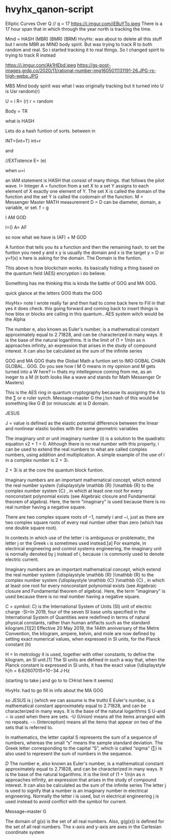 # hvyhx_qanon-script
Elliptic Curves Over Q
//
q = 17
https://i.imgur.com/iEBuYTo.jpeg
There is a 17 hour span that in which through the year north is tracking the time.

Mind = HASH (MBR) (BMR) (BRM)
HvyHx: was about to delete all this stuff but I wrote MBR as MIND body spirit. But was trying to track R to both random and real. So i started tracking it to real things. So I changed spirit to trying to track R instead

https://i.imgur.com/Ak1HEbd.jpeg
https://gs-post-images.grdp.co/2020/11/rational-number-img1605011131191-26.JPG-rs-high-webp.JPG

MBS Mind body spirit was what I was originally tracking but it turned into 
U is Usr random(r)

U = i 
R= (r)
r = random

Body = TR

what is HASH



Lets do a hash funtion of sorts. between in

INT=(int=T)
int=r

and

//EXTistence
E= (e)

when u=i

an IAM statement is HASH that consist of many things. that follows the pilot wave.
I= Integer
A = function from a set X to a set Y assigns to each element of X exactly one element of Y. The set X is called the domain of the function and the set Y is called the codomain of the function.
M = Messenger Master MATH measurement
D = D can be diameter, domain, a variable, or set.
f ◦ g

I AM GOD

I=()
A= AF

so now what we have is
(AF) + M GOD

A funtion that tells you its a function and then the remaining hash.
to set the funtion you need y and x 
y is usually the domain and x is the target
y = D 
  or
y=f(x)
 x here is asking for the domain. The Domain is the funtion.

This above is how blockchain works. its basically hiding a thing based on the quantum field (AES) encryption i do believe.

Something has me thinking this is kinda the battle of GOG and MA GOG.

quick glance at the letters GOG thats the GOG

HvyHx> note I wrote really far and then had to come back here to Fill in that yes it does check. this going forward and coming back to insert things is how blox or blocks
are calling in this quantum.. AES system witch would be the Alpha 

The number e, also known as Euler's number, is a mathematical constant approximately equal to 2.71828, and can be characterized in many ways. It is the base of the natural logarithms. It is the limit of (1 + 1/n)n as n approaches infinity, an expression that arises in the study of compound interest. It can also be calculated as the sum of the infinite series


GOG and MA GOG
thats the Global Math a funtion set to IMO GOBAL CHAIN GLOBAL.. GOG.
Do you see how I M O means in my opinion and M gets turned into a W here?
i= thats my intellegence coming from me, as an ineger to a M (it both looks like a wave and stands for Math Messenger Or Masters)

This is the AES ring in quantum cryptography
because its assigning the A to the ∑ or e ruler synch.
Message◦master G
 the j.txn hash of this would be something like G Ø (or minuscule: ø) is D domain.

JESUS

J = value is defined as the elastic potential difference between the linear and nonlinear elastic bodies with the same geometric variables

The imaginary unit or unit imaginary number (i) is a solution to the quadratic equation x2 + 1 = 0. Although there is no real number with this property, i can be used to extend the real numbers to what are called complex numbers, using addition and multiplication. A simple example of the use of i in a complex number is 2 + 3i.

2 + 3i is at the core the quantum block funtion.

Imaginary numbers are an important mathematical concept, which extend the real number system {\displaystyle \mathbb {R} }\mathbb {R}  to the complex number system {C} , in which at least one root for every nonconstant polynomial exists (see Algebraic closure and Fundamental theorem of algebra). Here, the term "imaginary" is used because there is no real number having a negative square.

There are two complex square roots of −1, namely i and −i, just as there are two complex square roots of every real number other than zero (which has one double square root).

In contexts in which use of the letter i is ambiguous or problematic, the letter j or the Greek ι is sometimes used instead.[a] For example, in electrical engineering and control systems engineering, the imaginary unit is normally denoted by j instead of i, because i is commonly used to denote electric current.

Imaginary numbers are an important mathematical concept, which extend the real number system {\displaystyle \mathbb {R} }\mathbb {R}  to the complex number system {\displaystyle \mathbb {C} }\mathbb {C} , in which at least one root for every nonconstant polynomial exists (see Algebraic closure and Fundamental theorem of algebra). Here, the term "imaginary" is used because there is no real number having a negative square.


C = symbol: C) is the International System of Units (SI) unit of electric charge
                  -SI=In 2019, four of the seven SI base units specified in the International System of Quantities were redefined in terms of natural physical constants, rather than human artifacts such as the standard kilogram.[1][2] Effective 20 May 2019, the 144th anniversary of the Metre Convention, the kilogram, ampere, kelvin, and mole are now defined by setting exact numerical values, when expressed in SI units, for the Planck constant (h)

H = In metrology it is used, together with other constants, to define the kilogram, an SI unit.[1] The SI units are defined in such a way that, when the Planck constant is expressed in SI units, it has the exact value {\displaystyle h}h = 6.62607015×10−34 J⋅Hz

(starting to take j and go to to CHrist here it seems)
 
HvyHx: had to go fill in info about the MA GOG

so JESUS is 
j (which we can assume is the truth) 
E Euler's number, is a mathematical constant approximately equal to 2.71828, and can be characterized in many ways. It is the base of the natural logarithms
S
U-and ∩ is used when there are sets.
 -U (Union) means all the items arranged with no repeats.
 -∩ (Interception) means all the items that appear on two of the sets that is referred to.

In mathematics, the letter capital S represents the sum of a sequence of numbers, whereas the small “s” means the sample standard deviation. The Greek letter corresponding to the capital “S”, which is called “sigma” (∑) is also used to represent the sum of numbers in the sequence.

$D$
The number e, also known as Euler's number, is a mathematical constant approximately equal to 2.71828,
and can be characterized in many ways. It is the base of the natural logarithms.
It is the limit of (1 + 1/n)n as n approaches infinity, an expression that arises in the study of compound interest.
It can also be calculated as the sum of the infinite series
The letter j is used to signify that a number is an imaginary number in electrical engineering.
Normally the letter i is used, but in electrical engineering j is used instead to avoid conflict with the symbol for current.

Message◦master G

 The domain of g(x) is the set of all real numbers. Also, g(g(x)) is defined for the set of all real numbers.
 The x-axis and y-axis are axes in the Cartesian coordinate system

